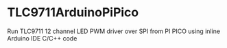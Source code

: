 # TLC9711ArduinoPiPico
Run TLC9711 12 channel LED PWM driver over SPI from PI PICO using inline Arduino IDE C/C++ code 
